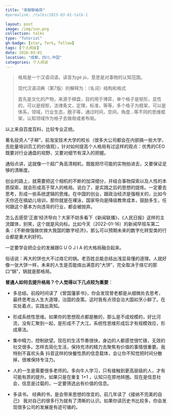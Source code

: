 ```yaml
---
title: "来聊聊格局"
#permalink: /talks/2015-03-01-talk-1

layout: post
image: /img/sun.png
collection: talks
type: "Tutorial"
gh-badge: [star, fork, follow]
tags: [个人闲谈]
date: 2016-03-01
location: "成都，四川,中国"
categories: 个人闲谈
---
```



>格局是一个汉语词语，读音为gé jú，意思是对事物的认知范围。
>
>现代汉语词典（第7版）的解释为：（名词）结构和格式
>
>首先是文化的产物，来源于棋盘，目的用于博弈，单个格子是矩形，显性的，可以是规矩，法律条文，定理，标准，等等，多个格子为框架，可以是体系，领域，行业生态，圈子等，通过时间，空间，角度...等不同的思维框架，认知领域作为格子去做局或者布局。
>
以上来自百度百科，比较专业正统。

著名投资人“子柳”，前淘宝技术大学的校长（很多大公司都会在内部搞一些大学，去批量培训员工的价值观），针对如何提高个人格局有过这样的观点：优秀的CEO既要对行业通盘的视野，又要对细节有深入的把握。

通俗点讲，这就像一个超广角高清相机，既能把尽可能的实物拍进去，又要保证足够的清晰度。

创业的路上，就需要把这个相机的不断的加深细分，并结合事物探索以及人性的本质探索，就会形成高于常人的格局。说白了，是实践之后的思想的提炼。一定要去思考，形成一些系统逻辑的思维。在中国的创业，跟政治经济是强相关的，比如今天你还在搞幼儿培训，那你就是在裸泳，国家导向是降级教育成本，鼓励多生，任何跟这个基本方向违背的行业，都会被抛弃。

怎么去感受‘正直’经济导向？大家不妨多看下《新闻联播》，《人民日报》这样的主流媒体，别笑，这个就是风向标。比如今天（2022-01-16）的新闻早班车第二条：《不断做强做优做大我国的数字经济》，那么可以预期未来的数字化转型类的行业都是重大利好的。

一定要学会把企业的发展跟G U O J I A 的大格局融合起来。

俗话说：再大的饼也大不过烙它的锅。老百姓总能总结出浅显易懂的道理。人就好像一张大饼一样，未来的人生是否能烙出满意的“大饼”，完全取决于烙它的那口“锅”，锅就是那格局。

**普通人如何去提升格局？个人觉得以下几点较为重要**：

 * 多总结。前段时间读了《曾国藩家书》，你会发现曾老都是从细微处去思考，最终思考出人生大道理，治国的良策。这时我有点领会治大国如烹小鲜了。在实处着点，实践出真知。

 * 形成系统性思维。如果你的思想观点都是散的，那么是不成规模的，好比河流，没有汇聚到一起，是形成不了大江。系统性思维形成后才有规模效应，形成章法。

 * 集中精力，控制欲望。现在的生活节奏很快，身边的人都感觉很忙碌，无效的社交很多。怎样去简化生活，保持充沛的精力去聚焦有价值的事情很重要。我特别不喜欢头条  抖音这样的快餐性质的信息载体，会让你不知觉把时间分散掉，很难保持专注力。

 * 人的一生是需要很多老师的。多向牛人学习，只有接触到更高层级的人，才有可能有质的提升。如果只是在重复 1+1 ，认知只在原地转圈。现在是信息社会，信息是过载的，一定要筛选出有价值的信息。

 * 多读书。 经典的书，是会带来思想的改变的。前几年读了《接纳不完美的自己》 我对自己的很多行为就有了清晰的认识。如果你读历史书比较多，你会发现很多公司的发展是有迹可循的。

